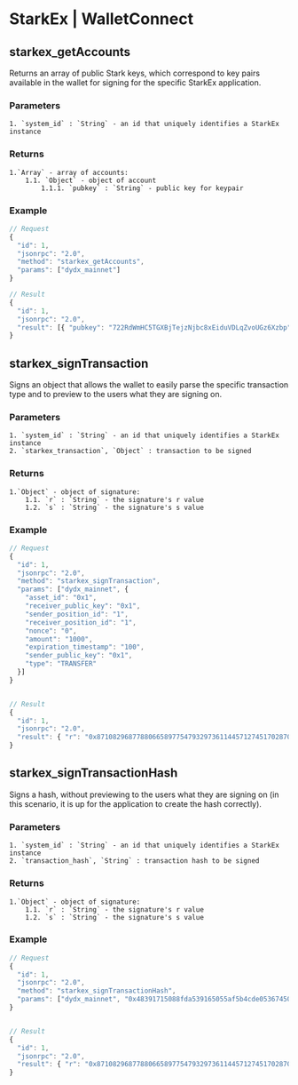 # StarkEx | WalletConnect

## starkex_getAccounts

Returns an array of public Stark keys, which correspond to key pairs available in the wallet for signing for the specific StarkEx application.

### Parameters

```
1. `system_id` : `String` - an id that uniquely identifies a StarkEx instance
```

### Returns

```
1.`Array` - array of accounts:
    1.1. `Object` - object of account
        1.1.1. `pubkey` : `String` - public key for keypair
```

### Example

```javascript
// Request
{
  "id": 1,
  "jsonrpc": "2.0",
  "method": "starkex_getAccounts",
  "params": ["dydx_mainnet"]
}

// Result
{
  "id": 1,
  "jsonrpc": "2.0",
  "result": [{ "pubkey": "722RdWmHC5TGXBjTejzNjbc8xEiduVDLqZvoUGz6Xzbp" }]
}
```

## starkex_signTransaction

Signs an object that allows the wallet to easily parse the specific transaction type and to preview to the users what they are signing on.

### Parameters

```
1. `system_id` : `String` - an id that uniquely identifies a StarkEx instance
2. `starkex_transaction`, `Object` : transaction to be signed
```

### Returns

```
1.`Object` - object of signature:
    1.1. `r` : `String` - the signature's r value
    1.2. `s` : `String` - the signature's s value
```
 

### Example

```javascript
// Request
{
  "id": 1,
  "jsonrpc": "2.0",
  "method": "starkex_signTransaction",
  "params": ["dydx_mainnet", {
    "asset_id": "0x1",
    "receiver_public_key": "0x1",
    "sender_position_id": "1",
    "receiver_position_id": "1",
    "nonce": "0",
    "amount": "1000",
    "expiration_timestamp": "100",
    "sender_public_key": "0x1",
    "type": "TRANSFER"
  }]
}


// Result
{
  "id": 1,
  "jsonrpc": "2.0",
  "result": { "r": "0x871082968778806658977547932973611445712745170287079421309719509169480683379", "s": "0x379123324788315712581779987541777480165529717324374846597948615743750904989" }
}
```

## starkex_signTransactionHash

Signs a hash, without previewing to the users what they are signing on (in this scenario, it is up for the application to create the hash correctly).

### Parameters

```
1. `system_id` : `String` - an id that uniquely identifies a StarkEx instance
2. `transaction_hash`, `String` : transaction hash to be signed
```

### Returns

```
1.`Object` - object of signature:
    1.1. `r` : `String` - the signature's r value
    1.2. `s` : `String` - the signature's s value
```

### Example

```javascript
// Request
{
  "id": 1,
  "jsonrpc": "2.0",
  "method": "starkex_signTransactionHash",
  "params": ["dydx_mainnet", "0x48391715088fda539165055af5b4cde05367450899f4bdb74e832d8f940151e"]
}


// Result
{
  "id": 1,
  "jsonrpc": "2.0",
  "result": { "r": "0x871082968778806658977547932973611445712745170287079421309719509169480683379", "s": "0x379123324788315712581779987541777480165529717324374846597948615743750904989" }
}
```
